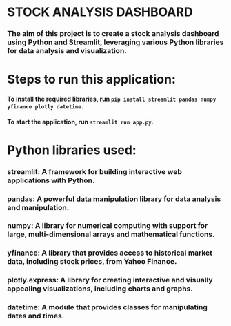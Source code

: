 # STOCK ANALYSIS DASHBOARD
### The aim of this project is to create a stock analysis dashboard using Python and Streamlit, leveraging various Python libraries for data analysis and visualization.

# Steps to run this application:
#### To install the required libraries, run `pip install streamlit pandas numpy yfinance plotly datetime`.
#### To start the application, run `streamlit run app.py`.

# Python libraries used:

### streamlit: A framework for building interactive web applications with Python.
### pandas: A powerful data manipulation library for data analysis and manipulation.
### numpy: A library for numerical computing with support for large, multi-dimensional arrays and mathematical functions.
### yfinance: A library that provides access to historical market data, including stock prices, from Yahoo Finance.
### plotly.express: A library for creating interactive and visually appealing visualizations, including charts and graphs.
### datetime: A module that provides classes for manipulating dates and times.
